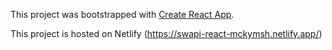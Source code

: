 This project was bootstrapped with [Create React App](https://github.com/facebook/create-react-app).

This project is hosted on Netlify (https://swapi-react-mckymsh.netlify.app/)